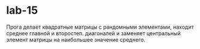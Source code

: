# lab-15
Прога делает квадратные матрицы с рандомными элементами, находит среднее главной и второстеп. диагоналей и заменяет центральный элемент матрицы на наибольшее значение среднего.
